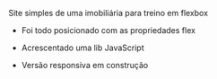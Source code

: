 Site simples de uma imobiliária para treino em flexbox

- Foi todo posicionado com as propriedades  flex
- Acrescentado uma lib JavaScript


- Versão responsiva em construção
